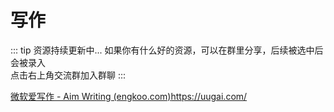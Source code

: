 # 写作

::: tip 资源持续更新中...
如果你有什么好的资源，可以在群里分享，后续被选中后会被录入 <br>
点击右上角交流群加入群聊
:::

[微软爱写作 - Aim Writing (engkoo.com)](http://aimwriting.mtutor.engkoo.com/)https://uugai.com/
